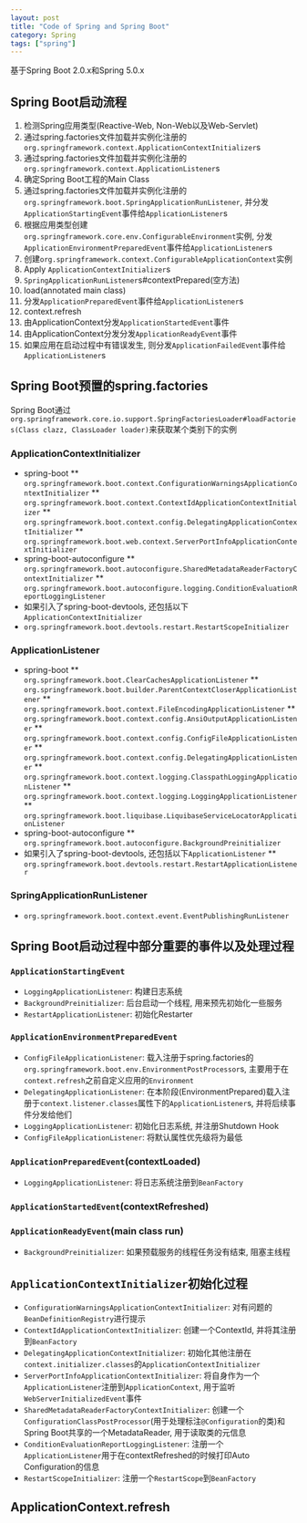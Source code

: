 ```yaml
---
layout: post
title: "Code of Spring and Spring Boot"
category: Spring
tags: ["spring"]
---
```


基于Spring Boot 2.0.x和Spring 5.0.x

## Spring Boot启动流程

1. 检测Spring应用类型(Reactive-Web, Non-Web以及Web-Servlet)
2. 通过spring.factories文件加载并实例化注册的`org.springframework.context.ApplicationContextInitializer`s
3. 通过spring.factories文件加载并实例化注册的`org.springframework.context.ApplicationListener`s
4. 确定Spring Boot工程的Main Class
5. 通过spring.factories文件加载并实例化注册的`org.springframework.boot.SpringApplicationRunListener`, 并分发`ApplicationStartingEvent`事件给`ApplicationListener`s
6. 根据应用类型创建`org.springframework.core.env.ConfigurableEnvironment`实例, 分发`ApplicationEnvironmentPreparedEvent`事件给`ApplicationListener`s
7. 创建`org.springframework.context.ConfigurableApplicationContext`实例
8. Apply `ApplicationContextInitializer`s
9. `SpringApplicationRunListener`s#contextPrepared(空方法)
10. load(annotated main class)
11. 分发`ApplicationPreparedEvent`事件给`ApplicationListener`s
12. context.refresh
13. 由ApplicationContext分发`ApplicationStartedEvent`事件
14. 由ApplicationContext分发分发`ApplicationReadyEvent`事件
15. 如果应用在启动过程中有错误发生, 则分发`ApplicationFailedEvent`事件给`ApplicationListener`s

## Spring Boot预置的spring.factories

Spring Boot通过`org.springframework.core.io.support.SpringFactoriesLoader#loadFactories(Class clazz, ClassLoader loader)`来获取某个类别下的实例

### ApplicationContextInitializer

* spring-boot
** `org.springframework.boot.context.ConfigurationWarningsApplicationContextInitializer`
** `org.springframework.boot.context.ContextIdApplicationContextInitializer`
** `org.springframework.boot.context.config.DelegatingApplicationContextInitializer`
** `org.springframework.boot.web.context.ServerPortInfoApplicationContextInitializer`
* spring-boot-autoconfigure
** `org.springframework.boot.autoconfigure.SharedMetadataReaderFactoryContextInitializer`
** `org.springframework.boot.autoconfigure.logging.ConditionEvaluationReportLoggingListener`
* 如果引入了spring-boot-devtools, 还包括以下`ApplicationContextInitializer`
* `org.springframework.boot.devtools.restart.RestartScopeInitializer`

### ApplicationListener

* spring-boot
** `org.springframework.boot.ClearCachesApplicationListener`
** `org.springframework.boot.builder.ParentContextCloserApplicationListener`
** `org.springframework.boot.context.FileEncodingApplicationListener`
** `org.springframework.boot.context.config.AnsiOutputApplicationListener`
** `org.springframework.boot.context.config.ConfigFileApplicationListener`
** `org.springframework.boot.context.config.DelegatingApplicationListener`
** `org.springframework.boot.context.logging.ClasspathLoggingApplicationListener`
** `org.springframework.boot.context.logging.LoggingApplicationListener`
** `org.springframework.boot.liquibase.LiquibaseServiceLocatorApplicationListener`
* spring-boot-autoconfigure
** `org.springframework.boot.autoconfigure.BackgroundPreinitializer`
* 如果引入了spring-boot-devtools, 还包括以下`ApplicationListener`
** `org.springframework.boot.devtools.restart.RestartApplicationListener`

### SpringApplicationRunListener
* `org.springframework.boot.context.event.EventPublishingRunListener`


## Spring Boot启动过程中部分重要的事件以及处理过程

### `ApplicationStartingEvent`

* `LoggingApplicationListener`: 构建日志系统
* `BackgroundPreinitializer`: 后台启动一个线程, 用来预先初始化一些服务
* `RestartApplicationListener`: 初始化Restarter

### `ApplicationEnvironmentPreparedEvent`

* `ConfigFileApplicationListener`: 载入注册于spring.factories的`org.springframework.boot.env.EnvironmentPostProcessor`s, 主要用于在`context.refresh`之前自定义应用的`Environment`
* `DelegatingApplicationListener`: 在本阶段(EnvironmentPrepared)载入注册于`context.listener.classes`属性下的`ApplicationListener`s, 并将后续事件分发给他们
* `LoggingApplicationListener`: 初始化日志系统, 并注册Shutdown Hook
* `ConfigFileApplicationListener`: 将默认属性优先级将为最低

### `ApplicationPreparedEvent`(contextLoaded)
* `LoggingApplicationListener`: 将日志系统注册到`BeanFactory`

### `ApplicationStartedEvent`(contextRefreshed)

### `ApplicationReadyEvent`(main class run)

* `BackgroundPreinitializer`: 如果预载服务的线程任务没有结束, 阻塞主线程

## `ApplicationContextInitializer`初始化过程

* `ConfigurationWarningsApplicationContextInitializer`: 对有问题的`BeanDefinitionRegistry`进行提示
* `ContextIdApplicationContextInitializer`: 创建一个ContextId, 并将其注册到`BeanFactory`
* `DelegatingApplicationContextInitializer`: 初始化其他注册在`context.initializer.classes`的`ApplicationContextInitializer`
* `ServerPortInfoApplicationContextInitializer`: 将自身作为一个`ApplicationListener`注册到`ApplicationContext`, 用于监听`WebServerInitializedEvent`事件
* `SharedMetadataReaderFactoryContextInitializer`: 创建一个`ConfigurationClassPostProcessor`(用于处理标注`@Configuration`的类)和Spring Boot共享的一个MetadataReader, 用于读取类的元信息
* `ConditionEvaluationReportLoggingListener`: 注册一个`ApplicationListener`用于在contextRefreshed的时候打印Auto Configuration的信息
* `RestartScopeInitializer`: 注册一个`RestartScope`到`BeanFactory`

## ApplicationContext.refresh

